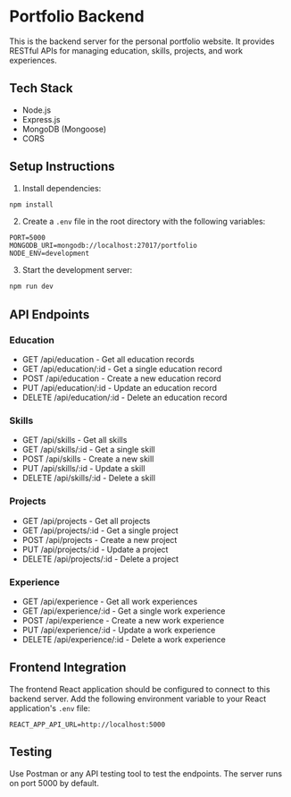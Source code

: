 # Portfolio Backend

This is the backend server for the personal portfolio website. It provides RESTful APIs for managing education, skills, projects, and work experiences.

## Tech Stack

- Node.js
- Express.js
- MongoDB (Mongoose)
- CORS

## Setup Instructions

1. Install dependencies:
```bash
npm install
```

2. Create a `.env` file in the root directory with the following variables:
```
PORT=5000
MONGODB_URI=mongodb://localhost:27017/portfolio
NODE_ENV=development
```

3. Start the development server:
```bash
npm run dev
```

## API Endpoints

### Education
- GET /api/education - Get all education records
- GET /api/education/:id - Get a single education record
- POST /api/education - Create a new education record
- PUT /api/education/:id - Update an education record
- DELETE /api/education/:id - Delete an education record

### Skills
- GET /api/skills - Get all skills
- GET /api/skills/:id - Get a single skill
- POST /api/skills - Create a new skill
- PUT /api/skills/:id - Update a skill
- DELETE /api/skills/:id - Delete a skill

### Projects
- GET /api/projects - Get all projects
- GET /api/projects/:id - Get a single project
- POST /api/projects - Create a new project
- PUT /api/projects/:id - Update a project
- DELETE /api/projects/:id - Delete a project

### Experience
- GET /api/experience - Get all work experiences
- GET /api/experience/:id - Get a single work experience
- POST /api/experience - Create a new work experience
- PUT /api/experience/:id - Update a work experience
- DELETE /api/experience/:id - Delete a work experience

## Frontend Integration

The frontend React application should be configured to connect to this backend server. Add the following environment variable to your React application's `.env` file:

```
REACT_APP_API_URL=http://localhost:5000
```

## Testing

Use Postman or any API testing tool to test the endpoints. The server runs on port 5000 by default. 